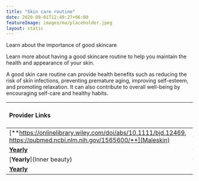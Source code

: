 ```yaml
---
title: "Skin care routine"
date: 2020-09-01T12:49:27+06:00
featureImage: images/ma/placeholder.jpeg
layout: static
---
```


Learn about the importance of good skincare

Learn more about having a good skincare routine to help you maintain the health and appearance of your skin.

A good skin care routine can provide health benefits such as reducing the risk of skin infections, preventing premature aging, improving self-esteem, and promoting relaxation. It can also contribute to overall well-being by encouraging self-care and healthy habits.

| Provider Links      | Free or Paid  |  
| :-----------          | :--------------:      |  
| [**https://onlinelibrary.wiley.com/doi/abs/10.1111/bjd.12469, https://pubmed.ncbi.nlm.nih.gov/1565600/**](Maleskin) | Online | 
| [**Yearly**](Kiehls) | Online | 
| [**Yearly**](Inner beauty) | Online | 
| [**Yearly**](Aco) |  | 
  

<br/><br/>






